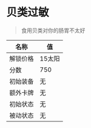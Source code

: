 # 贝类过敏  
> 食用贝类对你的肠胃不太好  
  
名称  |  值  
----  |  ----  
解锁价格  |  15太阳  
分数  |  750  
初始装备  |  无  
额外卡牌  |  无  
初始状态  |  无  
被动状态  |  无  
